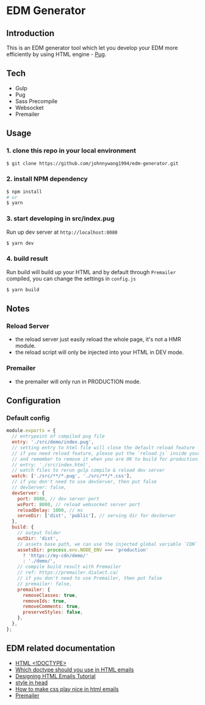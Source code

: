 # EDM Generator

## Introduction
This is an EDM generator tool which let you develop your EDM more efficiently by using HTML engine - [Pug](https://pugjs.org/).


## Tech
- Gulp
- Pug
- Sass Precompile
- Websocket
- Premailer


## Usage
### 1. clone this repo in your local environment
```bash
$ git clone https://github.com/johnnywang1994/edm-generator.git
```

### 2. install NPM dependency
```bash
$ npm install
# or
$ yarn
```

### 3. start developing in src/index.pug
Run up dev server at `http://localhost:8080`
```bash
$ yarn dev
```

### 4. build result
Run build will build up your HTML and by default through `Premailer` compiled, you can change the settings in `config.js`
```bash
$ yarn build
```


## Notes
### Reload Server
- the reload server just easily reload the whole page, it's not a HMR module.
- the reload script will only be injected into your HTML in DEV mode.

### Premailer
- the premailer will only run in PRODUCTION mode.


## Configuration
### Default config
```js
module.exports = {
  // entrypoint of compiled pug file
  entry: './src/demo/index.pug',
  // setting entry to html file will close the default reload feature
  // if you need reload feature, please put the `reload.js` inside your index.html in DEV mode
  // and remember to remove it when you are OK to build for production.
  // entry: './src/index.html',
  // watch files to rerun gulp compile & reload dev server
  watch: ['./src/**/*.pug', './src/**/*.css'],
  // if you don't need to use devServer, then put false
  // devServer: false,
  devServer: {
    port: 8080, // dev server port
    wsPort: 8000, // reload websocket server port
    reloadDelay: 1000, // ms
    serveDir: ['dist', 'public'], // serving dir for devServer
  },
  build: {
    // output folder
    outDir: 'dist',
    // assets base path, we can use the injected global variable `CDN` base string in pug file
    assetsDir: process.env.NODE_ENV === 'production'
      ? 'https://my-cdn/demo/'
      : './demo/',
    // compile build result with Premailer
    // ref: https://premailer.dialect.ca/
    // if you don't need to use Premailer, then put false
    // premailer: false,
    premailer: {
      removeClasses: true,
      removeIds: true,
      removeComments: true,
      preserveStyles: false,
    },
  },
};
```


## EDM related documentation
- [HTML <!DOCTYPE>](https://www.w3schools.com/tags/ref_html_dtd.asp)
- [Which doctype should you use in HTML emails](https://www.hteumeuleu.com/2016/which-doctype-should-you-use-in-html-emails/)
- [Designing HTML Emails Tutorial](https://www.youtube.com/watch?v=vsQmiTe_GLQ)
- [style in head](https://www.campaignmonitor.com/css/style-element/style-in-head/)
- [How to make css play nice in html emails](https://customer.io/blog/how-to-make-css-play-nice-in-html-emails-without-breaking-everything/)
- [Premailer](https://premailer.dialect.ca/)